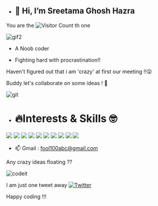 - ## 👋 Hi, I’m Sreetama Ghosh Hazra
You are the 
![Visitor Count](https://profile-counter.glitch.me/{Sreetama2001}/count.svg)  th one


 ![gif2](https://user-images.githubusercontent.com/73426684/140478963-a73a6c5d-bf46-435a-a1d5-d6bb03d76869.gif)
-  A Noob coder

-  Fighting hard with procrastination!!

 Haven't figured out that i am 'crazy' at first our meeting !!😲 
 
 Buddy let's collaborate on some ideas ! 🤧


![git](https://user-images.githubusercontent.com/73426684/140474545-0c00ab70-084f-4b10-89d4-276ac2757d24.gif)
 

- # 🔥Interests & Skills 🤓 
![](https://img.shields.io/badge/<code>-C/C++-informational?style=flat&logo=<LOGO_NAME>&logoColor=white&color=2bbc8a)
![](https://img.shields.io/badge/<code>-python-informational?style=flat&logo=<LOGO_NAME>&logoColor=white&color=2bbc8a)
![](https://img.shields.io/badge/<code>-JS-informational?style=flat&logo=<LOGO_NAME>&logoColor=white&color=2bbc8a)
![](https://img.shields.io/badge/Learning-DL:RNN&CNN-informational?style=flat&logo=<LOGO_NAME>&logoColor=white&color=2bbc8a)
![](https://img.shields.io/badge/Hoversaround-Spacetech-informational?style=flat&logo=<LOGO_NAME>&logoColor=white&color=2bbc8a)
![](https://img.shields.io/badge/Hoversaround-Foreign/Currentaffairs-informational?style=flat&logo=<LOGO_NAME>&logoColor=white&color=2bbc8a)
![](https://img.shields.io/badge/Interestedin-Coolprojects-informational?style=flat&logo=<LOGO_NAME>&logoColor=white&color=2bbc8a)
![](https://img.shields.io/badge/Loves-Cricket-informational?style=flat&logo=<LOGO_NAME>&logoColor=white&color=2bbc8a)
![](https://img.shields.io/badge/Loves-Badminton-informational?style=flat&logo=<LOGO_NAME>&logoColor=white&color=2bbc8a)
![](https://img.shields.io/badge/Loves-Music-informational?style=flat&logo=<LOGO_NAME>&logoColor=white&color=2bbc8a)

- 📫  Gmail : fool100abc@gmail.com 

<!-- Actual text -->

Any crazy ideas floating ?? 

![codeit](https://user-images.githubusercontent.com/73426684/140478779-540443c1-7449-4914-9318-b0333cc85d87.gif)

I am just one tweet away [![Twitter][1.2]][1]



<!-- Icons -->

[1.2]: http://i.imgur.com/wWzX9uB.png (twitter icon without padding)

<!-- Links to your social media accounts -->

[1]: https://twitter.com/HazraSreetama


  Happy coding !!!

<!---
Sreetama2001/Sreetama2001 is a ✨ special ✨ repository because its `README.md` (this file) appears on your GitHub profile.
You can click the Preview link to take a look at your changes.
--->
